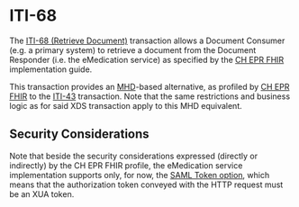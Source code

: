 # ITI-68

The [ITI-68 (Retrieve Document)](https://fhir.ch/ig/ch-epr-fhir/iti-68.html) transaction allows a Document Consumer (e.g. a primary system) to retrieve a document from the Document Responder (i.e. the eMedication service) as specified by the [CH EPR FHIR](https://fhir.ch/ig/ch-epr-fhir/index.html) implementation guide.

This transaction provides an [MHD](https://profiles.ihe.net/ITI/MHD/index.html)-based alternative, as profiled by [CH EPR FHIR](https://fhir.ch/ig/ch-epr-fhir/index.html) to the [ITI-43](iti43.html) transaction. Note that the same restrictions and business logic as for said XDS transaction apply to this MHD equivalent.

## Security Considerations

Note that beside the security considerations expressed (directly or indirectly) by the CH EPR FHIR profile, the eMedication service implementation supports only, for now, the [SAML Token option](https://profiles.ihe.net/ITI/IUA/#342-iua-actor-options), which means that the authorization token conveyed with the HTTP request must be an XUA token.
